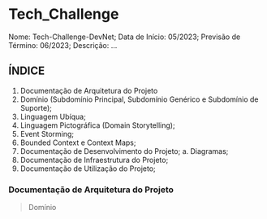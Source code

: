 # Tech_Challenge

Nome: Tech-Challenge-DevNet;
Data de Início: 05/2023;
Previsão de Término: 06/2023;
Descrição: ...

## ÍNDICE

1. Documentação de Arquitetura do Projeto
  1. Domínio (Subdomínio Principal, Subdomínio Genérico e Subdomínio de Suporte);
  2. Linguagem Ubíqua;
  3. Linguagem Pictográfica (Domain Storytelling);
  4. Event Storming;
  5. Bounded Context e Context Maps;
2. Documentação de Desenvolvimento do Projeto;
  a. Diagramas;
3. Documentação de Infraestrutura do Projeto;
4. Documentação de Utilização do Projeto;

### Documentação de Arquitetura do Projeto

> Domínio

